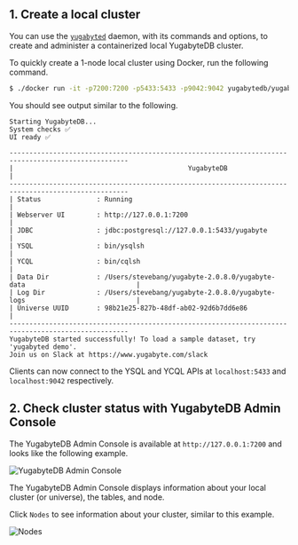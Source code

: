 ## 1. Create a local cluster

You can use the [`yugabyted`](../../admin/yb-docker-ctl/) daemon, with its commands and options, to create and administer a containerized local YugabyteDB cluster.

To quickly create a 1-node local cluster using Docker, run the following command.

```sh
$ ./docker run -it -p7200:7200 -p5433:5433 -p9042:9042 yugabytedb/yugabyte ./yugabyted start --bind_ip=0.0.0.0 --daemon=false
```

You should see output similar to the following.

```
Starting YugabyteDB...
System checks ✅
UI ready ✅

----------------------------------------------------------------------------------------------------
|                                            YugabyteDB                                            |
----------------------------------------------------------------------------------------------------
| Status              : Running                                                                    |
| Webserver UI        : http://127.0.0.1:7200                                                      |
| JDBC                : jdbc:postgresql://127.0.0.1:5433/yugabyte                                  |
| YSQL                : bin/ysqlsh                                                                 |
| YCQL                : bin/cqlsh                                                                  |
| Data Dir            : /Users/stevebang/yugabyte-2.0.8.0/yugabyte-data                            |
| Log Dir             : /Users/stevebang/yugabyte-2.0.8.0/yugabyte-logs                            |
| Universe UUID       : 98b21e25-827b-48df-ab02-92d6b7dd6e86                                       |
----------------------------------------------------------------------------------------------------
YugabyteDB started successfully! To load a sample dataset, try 'yugabyted demo'.
Join us on Slack at https://www.yugabyte.com/slack
```

Clients can now connect to the YSQL and YCQL APIs at `localhost:5433` and `localhost:9042` respectively.

## 2. Check cluster status with YugabyteDB Admin Console

The YugabyteDB Admin Console is available at `http://127.0.0.1:7200` and looks like the following example.

![YugabyteDB Admin Console](/images/quick_start/yugabytedb-admin-console.png)

The YugabyteDB Admin Console displays information about your local cluster (or universe), the tables, and node.

Click `Nodes` to see information about your cluster, similar to this example.

![Nodes](/images/quick_start/yugabytedb-admin-console-nodes.png)